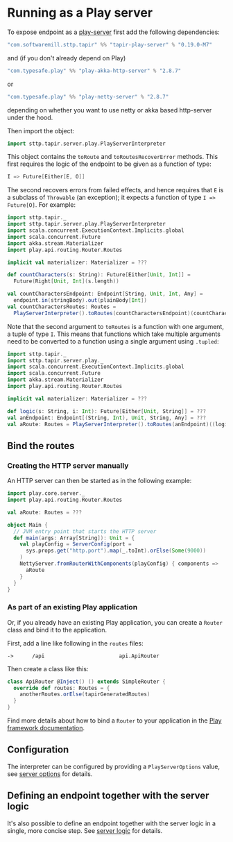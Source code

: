 # Running as a Play server

To expose endpoint as a [play-server](https://www.playframework.com/) first add the following dependencies:

```scala
"com.softwaremill.sttp.tapir" %% "tapir-play-server" % "0.19.0-M7"
```

and (if you don't already depend on Play) 

```scala
"com.typesafe.play" %% "play-akka-http-server" % "2.8.7"
```

or

```scala
"com.typesafe.play" %% "play-netty-server" % "2.8.7"
```

depending on whether you want to use netty or akka based http-server under the hood.

Then import the object:

```scala
import sttp.tapir.server.play.PlayServerInterpreter
```

This object contains the `toRoute` and `toRoutesRecoverError` methods. This first requires the
logic of the endpoint to be given as a function of type:

```scala
I => Future[Either[E, O]]
```

The second recovers errors from failed effects, and hence requires that `E` is 
a subclass of `Throwable` (an exception); it expects a function of type `I => Future[O]`. For example:

```scala
import sttp.tapir._
import sttp.tapir.server.play.PlayServerInterpreter
import scala.concurrent.ExecutionContext.Implicits.global
import scala.concurrent.Future
import akka.stream.Materializer
import play.api.routing.Router.Routes

implicit val materializer: Materializer = ???

def countCharacters(s: String): Future[Either[Unit, Int]] = 
  Future(Right[Unit, Int](s.length))

val countCharactersEndpoint: Endpoint[String, Unit, Int, Any] = 
  endpoint.in(stringBody).out(plainBody[Int])
val countCharactersRoutes: Routes = 
  PlayServerInterpreter().toRoutes(countCharactersEndpoint)(countCharacters _)
```

Note that the second argument to `toRoutes` is a function with one argument, a tuple of type `I`. This means that 
functions which take multiple arguments need to be converted to a function using a single argument using `.tupled`:

```scala
import sttp.tapir._
import sttp.tapir.server.play._
import scala.concurrent.ExecutionContext.Implicits.global
import scala.concurrent.Future
import akka.stream.Materializer
import play.api.routing.Router.Routes

implicit val materializer: Materializer = ???

def logic(s: String, i: Int): Future[Either[Unit, String]] = ???
val anEndpoint: Endpoint[(String, Int), Unit, String, Any] = ???  
val aRoute: Routes = PlayServerInterpreter().toRoutes(anEndpoint)((logic _).tupled)
```

## Bind the routes

### Creating the HTTP server manually

An HTTP server can then be started as in the following example:

```scala
import play.core.server._
import play.api.routing.Router.Routes

val aRoute: Routes = ???

object Main {
  // JVM entry point that starts the HTTP server
  def main(args: Array[String]): Unit = {
    val playConfig = ServerConfig(port =
      sys.props.get("http.port").map(_.toInt).orElse(Some(9000))
    )
    NettyServer.fromRouterWithComponents(playConfig) { components =>
      aRoute
    }
  }
}
```

### As part of an existing Play application

Or, if you already have an existing Play application, you can create a `Router` class and bind it to the application.

First, add a line like following in the `routes` files:
```
->      /api                        api.ApiRouter
```
Then create a class like this:
```scala
class ApiRouter @Inject() () extends SimpleRouter {
  override def routes: Routes = {
    anotherRoutes.orElse(tapirGeneratedRoutes)
  }
}
```

Find more details about how to bind a `Router` to your application in the [Play framework documentation](https://www.playframework.com/documentation/2.8.x/ScalaSirdRouter#Binding-sird-Router).

## Configuration

The interpreter can be configured by providing a `PlayServerOptions` value, see
[server options](options.md) for details.

## Defining an endpoint together with the server logic

It's also possible to define an endpoint together with the server logic in a single, more concise step. See
[server logic](logic.md) for details.
